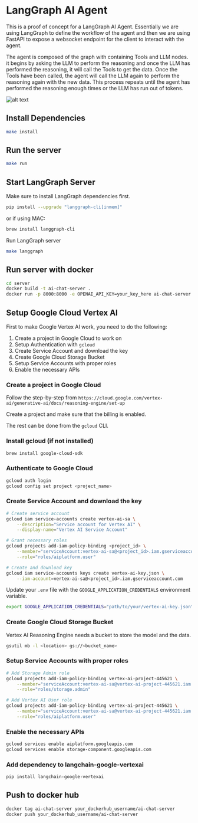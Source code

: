 # LangGraph AI Agent

This is a proof of concept for a LangGraph AI Agent. Essentially we are using LangGraph to define the workflow of the agent and then we are using FastAPI to expose a websocket endpoint for the client to interact with the agent.

The agent is composed of the graph with containing Tools and LLM nodes. it begins by asking the LLM to perform the reasoning and once the LLM has performed the reasoning, it will call the Tools to get the data. Once the Tools have been called, the agent will call the LLM again to perform the reasoning again with the new data. This process repeats until the agent has performed the reasoning enough times or the LLM has run out of tokens.

![alt text](./docs/graph.png)

## Install Dependencies

```sh
make install
```

## Run the server

```sh
make run
```

## Start LangGraph Server

Make sure to install LangGraph dependencies first.

```sh
pip install --upgrade "langgraph-cli[inmem]"
```

or if using MAC:

```sh
brew install langgraph-cli
```

Run LangGraph server

```sh
make langgraph
```

## Run server with docker

```sh
cd server
docker build -t ai-chat-server .
docker run -p 8000:8000 -e OPENAI_API_KEY=your_key_here ai-chat-server
```

## Setup Google Cloud Vertex AI

First to make Google Vertex AI work, you need to do the following:

1. Create a project in Google Cloud to work on
2. Setup Authentication with `gcloud`
3. Create Service Account and download the key
4. Create Google Cloud Storage Bucket
5. Setup Service Accounts with proper roles
6. Enable the necessary APIs

### Create a project in Google Cloud

Follow the step-by-step from `https://cloud.google.com/vertex-ai/generative-ai/docs/reasoning-engine/set-up`

Create a project and make sure that the billing is enabled.

The rest can be done from the `gcloud` CLI.

### Install gcloud (if not installed)

```sh
brew install google-cloud-sdk
```

### Authenticate to Google Cloud

```sh
gcloud auth login
gcloud config set project <project_name>
```

### Create Service Account and download the key

```sh
# Create service account
gcloud iam service-accounts create vertex-ai-sa \
    --description="Service account for Vertex AI" \
    --display-name="Vertex AI Service Account"

# Grant necessary roles
gcloud projects add-iam-policy-binding <project_id> \
    --member="serviceAccount:vertex-ai-sa@<project_id>.iam.gserviceaccount.com" \
    --role="roles/aiplatform.user"

# Create and download key
gcloud iam service-accounts keys create vertex-ai-key.json \
    --iam-account=vertex-ai-sa@<project_id>.iam.gserviceaccount.com
```

Update your `.env` file with the `GOOGLE_APPLICATION_CREDENTIALS` environment variable.

```sh
export GOOGLE_APPLICATION_CREDENTIALS="path/to/your/vertex-ai-key.json"
```

### Create Google Cloud Storage Bucket

Vertex AI Reasoning Engine needs a bucket to store the model and the data.

```sh
gsutil mb -l <location> gs://<bucket_name>
```

### Setup Service Accounts with proper roles

```sh
# Add Storage Admin role
gcloud projects add-iam-policy-binding vertex-ai-project-445621 \
    --member="serviceAccount:vertex-ai-sa@vertex-ai-project-445621.iam.gserviceaccount.com" \
    --role="roles/storage.admin"

# Add Vertex AI User role
gcloud projects add-iam-policy-binding vertex-ai-project-445621 \
    --member="serviceAccount:vertex-ai-sa@vertex-ai-project-445621.iam.gserviceaccount.com" \
    --role="roles/aiplatform.user"
```

### Enable the necessary APIs

```sh
gcloud services enable aiplatform.googleapis.com
gcloud services enable storage-component.googleapis.com
```

### Add dependency to langchain-google-vertexai

```sh
pip install langchain-google-vertexai
```

## Push to docker hub

```sh
docker tag ai-chat-server your_dockerhub_username/ai-chat-server
docker push your_dockerhub_username/ai-chat-server
```
